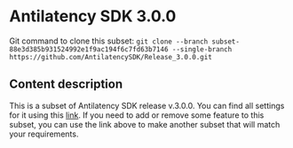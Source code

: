 # Antilatency SDK 3.0.0

Git command to clone this subset: `git clone --branch subset-88e3d385b931524992e1f9ac194f6c7fd63b7146 --single-branch https://github.com/AntilatencySDK/Release_3.0.0.git`

## Content description

This is a subset of Antilatency SDK release v.3.0.0. You can find all settings for it using this [link](https://developers.antilatency.com/Sdk/Configurator_en.html#{"Language":"CPlusPlus","Libraries":{"AltEnvironmentHorizontalGrid":true,"AltEnvironmentPillars":true,"AltEnvironmentSelector":true,"AltTracking":true,"Bracer":true,"DeviceNetwork":true,"HardwareExtensionInterface":true,"RadioMetrics":false,"StorageClient":false,"TrackingAlignment":true},"OS":{"Android":{"aar":false},"WinRT":{"arm64-v8a":false,"armeabi-v7a":false,"x64":false},"Windows":{"x64":true,"x86":false}},"Release":"3.0.0","Target":"Native","TargetSettings":{"Exceptions":true,"MathTypes":"Default"}}). If you need to add or remove some feature to this subset, you can use the link above to make another subset that will match your requirements.
